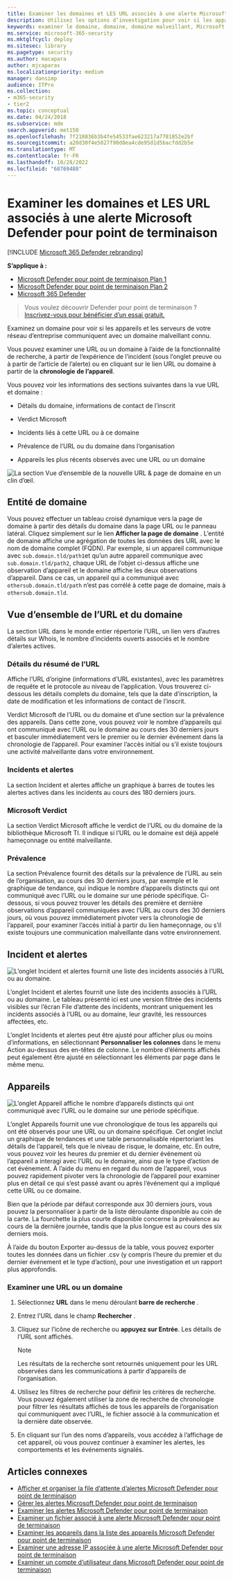 ```yaml
---
title: Examiner les domaines et LES URL associés à une alerte Microsoft Defender pour point de terminaison
description: Utilisez les options d’investigation pour voir si les appareils et les serveurs communiquent avec des domaines malveillants.
keywords: examiner le domaine, domaine, domaine malveillant, Microsoft Defender pour point de terminaison, alerte, URL
ms.service: microsoft-365-security
ms.mktglfcycl: deploy
ms.sitesec: library
ms.pagetype: security
ms.author: macapara
author: mjcaparas
ms.localizationpriority: medium
manager: dansimp
audience: ITPro
ms.collection:
- m365-security
- tier2
ms.topic: conceptual
ms.date: 04/24/2018
ms.subservice: mde
search.appverid: met150
ms.openlocfilehash: 7f218836b3b4fe54533fae623217a7781852e2bf
ms.sourcegitcommit: a20d30f4e5027f90d8ea4cde95d1d5bacfdd2b5e
ms.translationtype: MT
ms.contentlocale: fr-FR
ms.lasthandoff: 10/28/2022
ms.locfileid: "68769488"
---
```

# <a name="investigate-domains-and-urls-associated-with-a-microsoft-defender-for-endpoint-alert"></a>Examiner les domaines et LES URL associés à une alerte Microsoft Defender pour point de terminaison

[!INCLUDE [Microsoft 365 Defender rebranding](../../includes/microsoft-defender.md)]


**S’applique à :**
- [Microsoft Defender pour point de terminaison Plan 1](https://go.microsoft.com/fwlink/p/?linkid=2154037)
- [Microsoft Defender pour point de terminaison Plan 2](https://go.microsoft.com/fwlink/p/?linkid=2154037)
- [Microsoft 365 Defender](https://go.microsoft.com/fwlink/?linkid=2118804)

> Vous voulez découvrir Defender pour point de terminaison ? [Inscrivez-vous pour bénéficier d’un essai gratuit.](https://signup.microsoft.com/create-account/signup?products=7f379fee-c4f9-4278-b0a1-e4c8c2fcdf7e&ru=https://aka.ms/MDEp2OpenTrial?ocid=docs-wdatp-investigatedomain-abovefoldlink)

Examinez un domaine pour voir si les appareils et les serveurs de votre réseau d’entreprise communiquent avec un domaine malveillant connu.

Vous pouvez examiner une URL ou un domaine à l’aide de la fonctionnalité de recherche, à partir de l’expérience de l’incident (sous l’onglet preuve ou à partir de l’article de l’alerte) ou en cliquant sur le lien URL ou domaine à partir de la **chronologie de l’appareil**.

Vous pouvez voir les informations des sections suivantes dans la vue URL et domaine :

- Détails du domaine, informations de contact de l’inscrit

- Verdict Microsoft

- Incidents liés à cette URL ou à ce domaine

- Prévalence de l’URL ou du domaine dans l’organisation

- Appareils les plus récents observés avec une URL ou un domaine

 ![La section Vue d’ensemble de la nouvelle URL & page de domaine en un clin d’œil.](media/domain-url-overview.png)

## <a name="domain-entity"></a>Entité de domaine

Vous pouvez effectuer un tableau croisé dynamique vers la page de domaine à partir des détails du domaine dans la page URL ou le panneau latéral. Cliquez simplement sur le lien **Afficher la page de domaine** . L’entité de domaine affiche une agrégation de toutes les données des URL avec le nom de domaine complet (FQDN). Par exemple, si un appareil communique avec `sub.domain.tld/path1`et qu’un autre appareil communique avec `sub.domain.tld/path2`, chaque URL de l’objet ci-dessus affiche une observation d’appareil et le domaine affiche les deux observations d’appareil. Dans ce cas, un appareil qui a communiqué avec `othersub.domain.tld/path` n’est pas corrélé à cette page de domaine, mais à `othersub.domain.tld`.

## <a name="url-and-domain-overview"></a>Vue d’ensemble de l’URL et du domaine

La section URL dans le monde entier répertorie l’URL, un lien vers d’autres détails sur Whois, le nombre d’incidents ouverts associés et le nombre d’alertes actives.

### <a name="url-summary-details"></a>Détails du résumé de l’URL

Affiche l’URL d’origine (informations d’URL existantes), avec les paramètres de requête et le protocole au niveau de l’application. Vous trouverez ci-dessous les détails complets du domaine, tels que la date d’inscription, la date de modification et les informations de contact de l’inscrit.

Verdict Microsoft de l’URL ou du domaine et d’une section sur la prévalence des appareils. Dans cette zone, vous pouvez voir le nombre d’appareils qui ont communiqué avec l’URL ou le domaine au cours des 30 derniers jours et basculer immédiatement vers le premier ou le dernier événement dans la chronologie de l’appareil. Pour examiner l’accès initial ou s’il existe toujours une activité malveillante dans votre environnement.

### <a name="incidents-and-alerts"></a>Incidents et alertes

La section Incident et alertes affiche un graphique à barres de toutes les alertes actives dans les incidents au cours des 180 derniers jours.

### <a name="microsoft-verdict"></a>Microsoft Verdict

La section Verdict Microsoft affiche le verdict de l’URL ou du domaine de la bibliothèque Microsoft TI. Il indique si l’URL ou le domaine est déjà appelé hameçonnage ou entité malveillante.

### <a name="prevalence"></a>Prévalence

La section Prévalence fournit des détails sur la prévalence de l’URL au sein de l’organisation, au cours des 30 derniers jours, par exemple et le graphique de tendance, qui indique le nombre d’appareils distincts qui ont communiqué avec l’URL ou le domaine sur une période spécifique. Ci-dessous, si vous pouvez trouver les détails des première et dernière observations d’appareil communiquées avec l’URL au cours des 30 derniers jours, où vous pouvez immédiatement pivoter vers la chronologie de l’appareil, pour examiner l’accès initial à partir du lien hameçonnage, ou s’il existe toujours une communication malveillante dans votre environnement.

## <a name="incident-and-alerts"></a>Incident et alertes

![L’onglet Incident et alertes fournit une liste des incidents associés à l’URL ou au domaine.](media/domain-incidents.png)

L’onglet Incident et alertes fournit une liste des incidents associés à l’URL ou au domaine. Le tableau présenté ici est une version filtrée des incidents visibles sur l’écran File d’attente des incidents, montrant uniquement les incidents associés à l’URL ou au domaine, leur gravité, les ressources affectées, etc.

L’onglet Incidents et alertes peut être ajusté pour afficher plus ou moins d’informations, en sélectionnant **Personnaliser les colonnes** dans le menu Action au-dessus des en-têtes de colonne. Le nombre d’éléments affichés peut également être ajusté en sélectionnant les éléments par page dans le même menu.

## <a name="devices"></a>Appareils

![L’onglet Appareil affiche le nombre d’appareils distincts qui ont communiqué avec l’URL ou le domaine sur une période spécifique.](media/domain-device-overview.png)

L’onglet Appareils fournit une vue chronologique de tous les appareils qui ont été observés pour une URL ou un domaine spécifique. Cet onglet inclut un graphique de tendances et une table personnalisable répertoriant les détails de l’appareil, tels que le niveau de risque, le domaine, etc. En outre, vous pouvez voir les heures du premier et du dernier événement où l’appareil a interagi avec l’URL ou le domaine, ainsi que le type d’action de cet événement. À l’aide du menu en regard du nom de l’appareil, vous pouvez rapidement pivoter vers la chronologie de l’appareil pour examiner plus en détail ce qui s’est passé avant ou après l’événement qui a impliqué cette URL ou ce domaine.

Bien que la période par défaut corresponde aux 30 derniers jours, vous pouvez la personnaliser à partir de la liste déroulante disponible au coin de la carte. La fourchette la plus courte disponible concerne la prévalence au cours de la dernière journée, tandis que la plus longue est au cours des six derniers mois.

À l’aide du bouton Exporter au-dessus de la table, vous pouvez exporter toutes les données dans un fichier .csv (y compris l’heure du premier et du dernier événement et le type d’action), pour une investigation et un rapport plus approfondis.

### <a name="investigate-a-url-or-domain"></a>Examiner une URL ou un domaine

1. Sélectionnez **URL** dans le menu déroulant **barre de recherche** .

2. Entrez l’URL dans le champ **Rechercher** .

3. Cliquez sur l’icône de recherche ou **appuyez sur Entrée**. Les détails de l’URL sont affichés.

   > [!NOTE]
   > Les résultats de la recherche sont retournés uniquement pour les URL observées dans les communications à partir d’appareils de l’organisation.

4. Utilisez les filtres de recherche pour définir les critères de recherche. Vous pouvez également utiliser la zone de recherche de chronologie pour filtrer les résultats affichés de tous les appareils de l’organisation qui communiquent avec l’URL, le fichier associé à la communication et la dernière date observée.

5. En cliquant sur l’un des noms d’appareils, vous accédez à l’affichage de cet appareil, où vous pouvez continuer à examiner les alertes, les comportements et les événements signalés.

## <a name="related-articles"></a>Articles connexes

- [Afficher et organiser la file d’attente d’alertes Microsoft Defender pour point de terminaison](alerts-queue.md)
- [Gérer les alertes Microsoft Defender pour point de terminaison](manage-alerts.md)
- [Examiner les alertes Microsoft Defender pour point de terminaison](investigate-alerts.md)
- [Examiner un fichier associé à une alerte Microsoft Defender pour point de terminaison](investigate-files.md)
- [Examiner les appareils dans la liste des appareils Microsoft Defender pour point de terminaison](investigate-machines.md)
- [Examiner une adresse IP associée à une alerte Microsoft Defender pour point de terminaison](investigate-ip.md)
- [Examiner un compte d’utilisateur dans Microsoft Defender pour point de terminaison](investigate-user.md)

